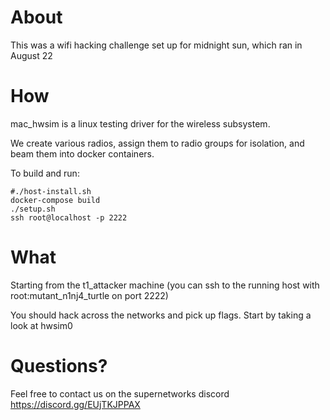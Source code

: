 # About
This was a wifi hacking challenge set up for midnight sun, which ran in August 22

# How

mac_hwsim is a linux testing driver for the wireless subsystem.

We create various radios, assign them to radio groups for isolation, and beam them into docker containers.

To build and run:
```
#./host-install.sh
docker-compose build
./setup.sh
ssh root@localhost -p 2222
```

# What

Starting from the t1_attacker machine (you can ssh to the running host with root:mutant_n1nj4_turtle on port 2222)

You should hack across the networks and pick up flags. Start by taking a look at hwsim0

# Questions?

Feel free to contact us on the supernetworks discord https://discord.gg/EUjTKJPPAX
